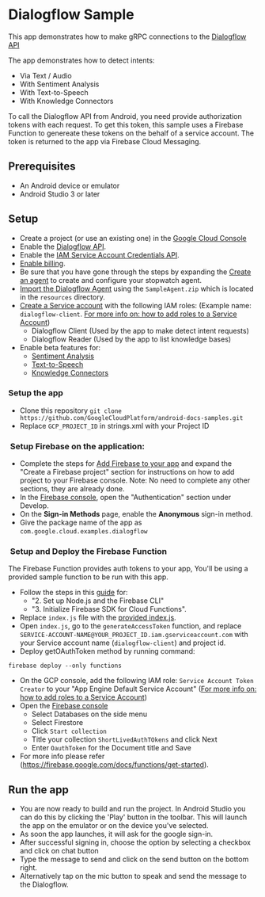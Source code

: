 # Dialogflow Sample

This app demonstrates how to make gRPC connections to the [Dialogflow API](https://cloud.google.com/dialogflow-enterprise/)

The app demonstrates how to detect intents:
- Via Text / Audio
- With Sentiment Analysis
- With Text-to-Speech
- With Knowledge Connectors

To call the Dialogflow API from Android, you need provide authorization tokens with each request. To
get this token, this sample uses a Firebase Function to genereate these tokens on the behalf of a
service account. The token is returned to the app via Firebase Cloud Messaging.

## Prerequisites
- An Android device or emulator
- Android Studio 3 or later

## Setup
- Create a project (or use an existing one) in the [Google Cloud Console][cloud-console]
- Enable the [Dialogflow API](https://console.cloud.google.com/apis/library/dialogflow.googleapis.com).
- Enable the [IAM Service Account Credentials API](https://console.cloud.google.com/apis/library/iamcredentials.googleapis.com).
- [Enable billing](https://console.cloud.google.com/billing).
- Be sure that you have gone through the steps by expanding the [Create an agent](https://cloud.google.com/dialogflow-enterprise/docs/quickstart-console#create-an-agent)
to create and configure your stopwatch agent.
- [Import the Dialogflow Agent](https://dialogflow.com/docs/agents/export-import-restore#import)
using the `SampleAgent.zip` which is located in the `resources` directory.
- [Create a Service account](https://cloud.google.com/iam/docs/creating-managing-service-accounts)
with the following IAM roles: (Example name: `dialogflow-client`. [For more info on: how to add roles to a Service Account](https://cloud.google.com/iam/docs/granting-roles-to-service-accounts#granting_access_to_a_service_account_for_a_resource))
  - Dialogflow Client (Used by the app to make detect intent requests)
  - Dialogflow Reader (Used by the app to list knowledge bases)
- Enable beta features for:
  - [Sentiment Analysis](https://cloud.google.com/dialogflow-enterprise/docs/sentiment#enable_beta_features)
  - [Text-to-Speech](https://cloud.google.com/dialogflow-enterprise/docs/detect-intent-tts#enable_beta_features)
  - [Knowledge Connectors](https://cloud.google.com/dialogflow-enterprise/docs/knowledge-connectors#enable_beta_features)

### Setup the app
- Clone this repository `git clone https://github.com/GoogleCloudPlatform/android-docs-samples.git`
- Replace `GCP_PROJECT_ID` in strings.xml with your Project ID

###  Setup Firebase on the application:
- Complete the steps for [Add Firebase to your app](https://firebase.google.com/docs/android/setup)
and expand the "Create a Firebase project" section for instructions on how to add project to your
Firebase console. Note: No need to complete any other sections, they are already done. 
- In the [Firebase console](https://console.firebase.google.com/), open the "Authentication" section under Develop.
- On the **Sign-in Methods** page, enable the **Anonymous** sign-in method.
- Give the package name of the app as `com.google.cloud.examples.dialogflow`

###  Setup and Deploy the Firebase Function 
The Firebase Function provides auth tokens to your app, You'll be using a provided sample function to be run with this app.

- Follow the steps in this [guide](https://firebase.google.com/docs/functions/get-started) for: 
  - "2. Set up Node.js and the Firebase CLI"
  - "3. Initialize Firebase SDK for Cloud Functions". 
- Replace `index.js` file with the [provided index.js](https://github.com/GoogleCloudPlatform/nodejs-docs-samples/blob/master/functions/tokenservice/functions/index.js).
- Open `index.js`, go to the `generateAccessToken` function, and replace `SERVICE-ACCOUNT-NAME@YOUR_PROJECT_ID.iam.gserviceaccount.com` with your Service account name (`dialogflow-client`) and project id. 
- Deploy getOAuthToken method by running command:
```
firebase deploy --only functions
```
- On the GCP console, add the following IAM role: `Service Account Token Creator` to your
"App Engine Default Service Account" ([For more info on: how to add roles to a Service Account](https://cloud.google.com/iam/docs/granting-roles-to-service-accounts#granting_access_to_a_service_account_for_a_resource))
- Open the [Firebase console](https://console.firebase.google.com/)
  - Select Databases on the side menu
  - Select Firestore
  - Click `Start collection`
  - Title your collection `ShortLivedAuthTOkens` and click Next
  - Enter `OauthToken` for the Document title and Save
- For more info please refer (https://firebase.google.com/docs/functions/get-started).

## Run the app
- You are now ready to build and run the project. In Android Studio you can do this by clicking the 'Play' button in the toolbar. This will launch the app on the emulator or on the device you've selected. 
- As soon the app launches, it will ask for the google sign-in.
- After successful signing in, choose the option by selecting a checkbox and click on chat button
- Type the message to send and click on the send button on the bottom right.
- Alternatively tap on the mic button to speak and send the message to the Dialogflow.


[cloud-console]: https://console.cloud.google.com
[git]: https://git-scm.com/
[android-studio]: https://developer.android.com/studio
[billing]: https://console.cloud.google.com/billing
[Firebase]: https://firebase.google.com/
